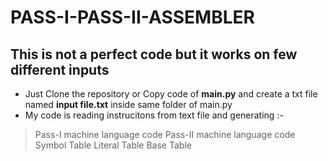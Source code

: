 # PASS-I-PASS-II-ASSEMBLER

## This is not a perfect code but it works on few different inputs
 - Just Clone the repository or Copy code of **main.py** and create a txt file named **input file.txt** inside same folder of main.py
 - My code is reading instrucitons from text file and generating :-
 > Pass-I machine language code
 > Pass-II machine language code
 > Symbol Table
 > Literal Table
 > Base Table
